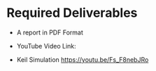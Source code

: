 # Required Deliverables
* A report in PDF Format

* YouTube Video Link:

- Keil Simulation
https://youtu.be/Fs_F8nebJRo